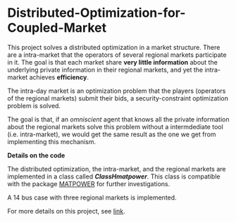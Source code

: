 # Distributed-Optimization-for-Coupled-Market

This project solves a distributed optimization in a market structure.
There are a intra-market that the operators of several regional markets participate in it.
The goal is that each market share **very little information** about the underlying private 
information in their regional markets, and yet the intra-market achieves **efficiency**.

The intra-day market is an optimization problem that the players (operators of the regional markets) 
submit their bids, a security-constraint optimization problem is solved.

The goal is that, if an _omniscient_ agent that knows all the private information about the regional 
markets solve this problem without a intermdediate tool (i.e. intra-market), we would get the same 
result as the one we get from implementing this mechanism.

**Details on the code**

The distributed optimization, the intra-market, and the regional markets are implemented in a class called 
**_ClassHmatpower_**. This class is compatible with the package [MATPOWER](https://matpower.org/) for further investigations.

A 14 bus case with three regional markets is implemented.

For more details on this project, see [link](https://matpower.org/).

